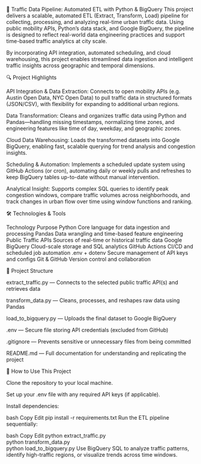 🚦 Traffic Data Pipeline: Automated ETL with Python & BigQuery
This project delivers a scalable, automated ETL (Extract, Transform, Load) pipeline for collecting, processing, and analyzing real-time urban traffic data. Using public mobility APIs, Python’s data stack, and Google BigQuery, the pipeline is designed to reflect real-world data engineering practices and support time-based traffic analytics at city scale.

By incorporating API integration, automated scheduling, and cloud warehousing, this project enables streamlined data ingestion and intelligent traffic insights across geographic and temporal dimensions.

🔍 Project Highlights

API Integration & Data Extraction:
Connects to open mobility APIs (e.g. Austin Open Data, NYC Open Data) to pull traffic data in structured formats (JSON/CSV), with flexibility for expanding to additional urban regions.

Data Transformation:
Cleans and organizes traffic data using Python and Pandas—handling missing timestamps, normalizing time zones, and engineering features like time of day, weekday, and geographic zones.

Cloud Data Warehousing:
Loads the transformed datasets into Google BigQuery, enabling fast, scalable querying for trend analysis and congestion insights.

Scheduling & Automation:
Implements a scheduled update system using GitHub Actions (or cron), automating daily or weekly pulls and refreshes to keep BigQuery tables up-to-date without manual intervention.

Analytical Insight:
Supports complex SQL queries to identify peak congestion windows, compare traffic volumes across neighborhoods, and track changes in urban flow over time using window functions and ranking.

🛠️ Technologies & Tools

Technology	Purpose
Python	Core language for data ingestion and processing
Pandas	Data wrangling and time-based feature engineering
Public Traffic APIs	Sources of real-time or historical traffic data
Google BigQuery	Cloud-scale storage and SQL analytics
GitHub Actions	CI/CD and scheduled job automation
.env + dotenv	Secure management of API keys and configs
Git & GitHub	Version control and collaboration

📂 Project Structure

extract_traffic.py — Connects to the selected public traffic API(s) and retrieves data

transform_data.py — Cleans, processes, and reshapes raw data using Pandas

load_to_bigquery.py — Uploads the final dataset to Google BigQuery

.env — Secure file storing API credentials (excluded from GitHub)

.gitignore — Prevents sensitive or unnecessary files from being committed

README.md — Full documentation for understanding and replicating the project

🚀 How to Use This Project

Clone the repository to your local machine.

Set up your .env file with any required API keys (if applicable).

Install dependencies:

bash
Copy
Edit
pip install -r requirements.txt
Run the ETL pipeline sequentially:

bash
Copy
Edit
python extract_traffic.py  
python transform_data.py  
python load_to_bigquery.py
Use BigQuery SQL to analyze traffic patterns, identify high-traffic regions, or visualize trends across time windows.
